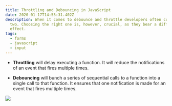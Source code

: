 ```yaml
---
title: Throttling and Debouncing in JavaScript
date: 2020-01-17T14:55:31.402Z
description: When it comes to debounce and throttle developers often confuse the
  two. Choosing the right one is, however, crucial, as they bear a different
  effect.
tags:
  - forms
  - javascript
  - input
---
```

- **Throttling** will delay executing a function. It will reduce the notifications of an event that fires multiple times.

- **Debouncing** will bunch a series of sequential calls to a function into a single call to that function. It ensures that one notification is made for an event that fires multiple times.

<img src="https://pbs.twimg.com/media/EnuFlceUcAIEzAS?format=png" style="max-width: 100%" />
